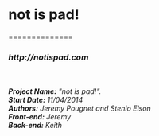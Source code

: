 <h1>not is pad!</h1>
==============
<h3><i>http://notispad.com<i></h3><br><br>
<b>Project Name:</b> "not is pad!".<br>
<b>Start Date:</b> 11/04/2014<br>
<b>Authors:</b> Jeremy Pougnet and Stenio Elson<br>
<b>Front-end:</b> Jeremy<br>
<b>Back-end:</b> Keith<br>